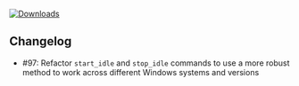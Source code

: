 [![Downloads](https://img.shields.io/github/downloads/zevnda/steam-game-idler/1.7.20/total?style=for-the-badge&logo=github&color=137eb5)](https://github.com/zevnda/steam-game-idler/releases/download/1.7.20/Steam.Game.Idler_1.7.20_x64_en-US.msi)

## Changelog
- #97: Refactor `start_idle` and `stop_idle` commands to use a more robust method to work across different Windows systems and versions

